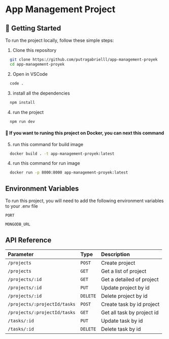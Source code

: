 # App Management Project


## 📌 Getting Started

To run the project locally, follow these simple steps:

1. Clone this repository
```sh
  git clone https://github.com/putragabrielll/app-management-proyek
  cd app-management-proyek
```

2. Open in VSCode
```sh
  code .
```

3. install all the dependencies
```sh
  npm install
```

4. run the project
```sh
  npm run dev
```

#### 📌 If you want to runing this project on Docker, you can next this command

5. run this command for build image
```sh
  docker build . -t app-management-proyek:latest
```
4. run this command for run image
```sh
  docker run -p 8000:8000 app-management-proyek:latest
```

## Environment Variables

To run this project, you will need to add the following environment variables to your .env file

`PORT`

`MONGODB_URL`

## API Reference

| Parameter | Type     | Description                |
| :-------- | :------- | :------------------------- |
| `/projects` | `POST` | Create project |
| `/projects` | `GET` | Get a list of project |
| `/projects/:id` | `GET` | Get a detailed of project |
| `/projects/:id` | `PUT` | Update project by id |
| `/projects/:id` | `DELETE` | Delete project by id|
| `/projects/:projectId/tasks` | `POST` | Create task by id project |
| `/projects/:projectId/tasks` | `GET` | Get all task by project id|
| `/tasks/:id` | `PUT` | Update task by id|
| `/tasks/:id` | `DELETE` | Delete task by id|